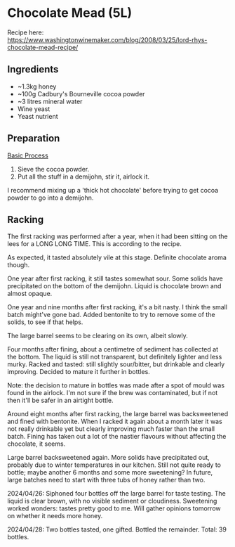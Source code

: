 # Chocolate Mead (5L)

Recipe here: https://www.washingtonwinemaker.com/blog/2008/03/25/lord-rhys-chocolate-mead-recipe/

## Ingredients

* ~1.3kg honey
* ~100g Cadbury's Bourneville cocoa powder
* ~3 litres mineral water
* Wine yeast
* Yeast nutrient

## Preparation

[Basic Process](../Process.md)

1. Sieve the cocoa powder.
1. Put all the stuff in a demijohn, stir it, airlock it.

I recommend mixing up a 'thick hot chocolate' before trying to get cocoa powder to go into a demijohn.

## Racking

The first racking was performed after a year, when it had been sitting on the lees for a LONG LONG TIME. This is according to the recipe.

As expected, it tasted absolutely vile at this stage. Definite chocolate aroma though.

One year after first racking, it still tastes somewhat sour. Some solids have precipitated on the bottom of the demijohn. Liquid is chocolate brown and almost opaque.

One year and nine months after first racking, it's a bit nasty. I think the small batch might've gone bad. Added bentonite to try to remove some of the solids, to see if that helps.

The large barrel seems to be clearing on its own, albeit slowly.

Four months after fining, about a centimetre of sediment has collected at the bottom. The liquid is still not transparent, but definitely lighter and less murky. Racked and tasted: still slightly sour/bitter, but drinkable and clearly improving. Decided to mature it further in bottles.

Note: the decision to mature in bottles was made after a spot of mould was found in the airlock. I'm not sure if the brew was contaminated, but if not then it'll be safer in an airtight bottle.

Around eight months after first racking, the large barrel was backsweetened and fined with bentonite. When I racked it again about a month later it was not really drinkable yet but clearly improving much faster than the small batch. Fining has taken out a lot of the nastier flavours without affecting the chocolate, it seems.

Large barrel backsweetened again. More solids have precipitated out, probably due to winter temperatures in our kitchen. Still not quite ready to bottle; maybe another 6 months and some more sweetening?
In future, large batches need to start with three tubs of honey rather than two.

2024/04/26: Siphoned four bottles off the large barrel for taste testing. The liquid is clear brown, with no visible sediment or cloudiness. Sweetening worked wonders: tastes pretty good to me. Will gather opinions tomorrow on whether it needs more honey.

2024/04/28: Two bottles tasted, one gifted. Bottled the remainder. Total: 39 bottles.
